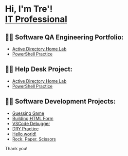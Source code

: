 <h1>Hi, I'm Tre'! <br/><a href="https://github.com/trebman95">IT Professional</a> </h1>

<h2>👨‍💻 Software QA Engineering Portfolio:</h2>

  - [Active Directory Home Lab](https://github.com/trebman95/ActiveDirectoryLab)
  - [PowerShell Practice](https://github.com/trebman95/PowerShellPractice)

    
<h2>👨‍💻 Help Desk Project:</h2>

  - [Active Directory Home Lab](https://github.com/trebman95/ActiveDirectoryLab)
  - [PowerShell Practice](https://github.com/trebman95/PowerShellPractice)


 <h2>👨‍💻 Software Development Projects:</h2>

  - [Guessing Game](https://github.com/trebman95/guessing-game-project)
  - [Building HTML Form](https://github.com/trebman95/building-html-forms)
  - [VSCode Debugger](https://github.com/trebman95/VSCODE-Debug)
  - [DRY Practice](https://github.com/trebman95/DRY-practice)
  - [Hello world!](https://github.com/trebman95/hello-html)
  - [Rock, Paper, Scissors](https://github.com/trebman95/Rock-Paper-Scissors)

Thank you!

<!--
**trebman95/trebman95** is a ✨ _special_ ✨ repository because its `README.md` (this file) appears on your GitHub profile.
-->
